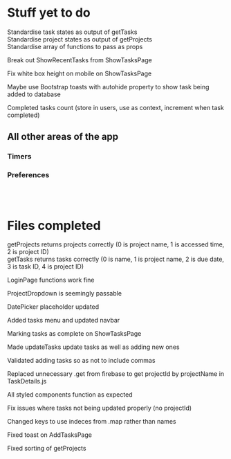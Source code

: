 # Stuff yet to do
Standardise task states as output of getTasks  
Standardise project states as output of getProjects  
Standardise array of functions to pass as props  

Break out ShowRecentTasks from ShowTasksPage  

Fix white box height on mobile on ShowTasksPage  

Maybe use Bootstrap toasts with autohide property to show task being added to database  

Completed tasks count (store in users, use as context, increment when task completed)  



## All other areas of the app  
### Timers
### Preferences

<br/><br/>


# Files completed
getProjects returns projects correctly
(0 is project name, 1 is accessed time, 2 is project ID)   
getTasks returns tasks correctly
(0 is name, 1 is project name, 2 is due date, 3 is task ID, 4 is project ID)  

LoginPage functions work fine  

ProjectDropdown is seemingly passable

DatePicker placeholder updated

Added tasks menu and updated navbar  

Marking tasks as complete on ShowTasksPage  

Made updateTasks update tasks as well as adding new ones  

Validated adding tasks so as not to include commas  

Replaced unnecessary .get from firebase to get projectId by projectName in TaskDetails.js   

All styled components function as expected  

Fix issues where tasks not being updated properly (no projectId)  

Changed keys to use indeces from .map rather than names  

Fixed toast on AddTasksPage  

Fixed sorting of getProjects  